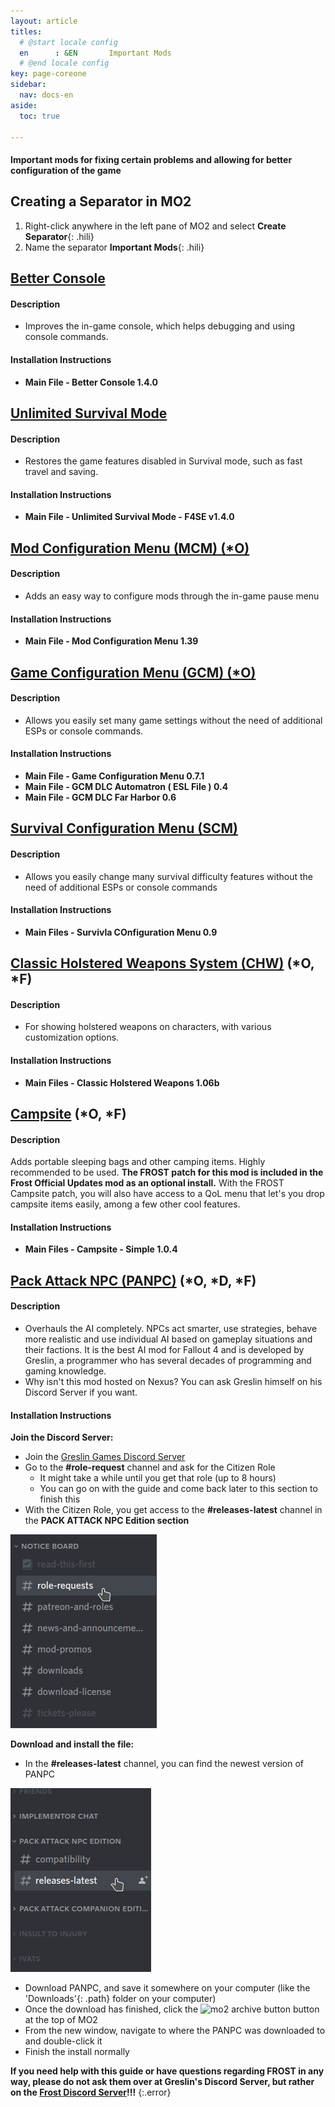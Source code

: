 ```yaml
---
layout: article
titles:
  # @start locale config
  en      : &EN       Important Mods
  # @end locale config
key: page-coreone
sidebar:
  nav: docs-en
aside:
  toc: true

---
```


#### Important mods for fixing certain problems and allowing for better configuration of the game

## Creating a Separator in MO2
1. Right-click anywhere in the left pane of MO2 and select **Create Separator**{: .hili}
2. Name the separator **Important Mods**{: .hili}

## [Better Console](https://www.nexusmods.com/fallout4/mods/26582)

#### Description
* Improves the in-game console, which helps debugging and using console commands.

#### Installation Instructions
* **Main File - Better Console 1.4.0**

## [Unlimited Survival Mode](https://www.nexusmods.com/fallout4/mods/26163)

#### Description
* Restores the game features disabled in Survival mode, such as fast travel and saving. 

#### Installation Instructions
* **Main File - Unlimited Survival Mode - F4SE v1.4.0**


## [Mod Configuration Menu (MCM) (*O)](https://www.nexusmods.com/fallout4/mods/21497)


#### Description
* Adds an easy way to configure mods through the in-game pause menu

#### Installation Instructions
* **Main File - Mod Configuration Menu 1.39**


## [Game Configuration Menu (GCM) (*O)](https://www.nexusmods.com/fallout4/mods/33759)


#### Description
* Allows you easily set many game settings without the need of additional ESPs or console commands. 

#### Installation Instructions
* **Main File - Game Configuration Menu 0.7.1**
* **Main File - GCM DLC Automatron ( ESL File ) 0.4**
* **Main File - GCM DLC Far Harbor 0.6**


## [Survival Configuration Menu (SCM)](https://www.nexusmods.com/fallout4/mods/37599)


#### Description
* Allows you easily change many survival difficulty features without the need of additional ESPs or console commands

#### Installation Instructions
* **Main Files - Survivla COnfiguration Menu 0.9**


## [Classic Holstered Weapons System (CHW)](https://www.nexusmods.com/fallout4/mods/46101?tab=files) (*O, *F)


#### Description
* For showing holstered weapons on characters, with various customization options.

#### Installation Instructions
* **Main Files - Classic Holstered Weapons 1.06b**



## [Campsite](https://www.nexusmods.com/fallout4/mods/11734) (*O, *F)
#### Description
Adds portable sleeping bags and other camping items. Highly recommended to be used.
**The FROST patch for this mod is included in the Frost Official Updates mod as an optional install.**
With the FROST Campsite patch, you will also have access to a QoL menu that let's you drop campsite items easily, among a few other cool features.

#### Installation Instructions
* **Main Files - Campsite - Simple 1.0.4**


## [Pack Attack NPC (PANPC)](https://discord.gg/RbX5eVYEKE) (*O, *D, *F)


#### Description
* Overhauls the AI completely. NPCs act smarter, use strategies, behave more realistic and use individual AI based on gameplay situations and their factions. It is the best AI mod for Fallout 4 and is developed by Greslin, a programmer who has several decades of programming and gaming knowledge.
* Why isn't this mod hosted on Nexus? You can ask Greslin himself on his Discord Server if you want. 

#### Installation Instructions
**Join the Discord Server:**
* Join the [Greslin Games Discord Server](https://discord.gg/RbX5eVYEKE)
* Go to the **#role-request** channel and ask for the Citizen Role
  * It might take a while until you get that role (up to 8 hours)
  * You can go on with the guide and come back later to this section to finish this
* With the Citizen Role, you get access to the **#releases-latest** channel in the **PACK ATTACK NPC Edition section**

![Join Greslin](./assets/images/join_greslin.png "Join Greslin!")

**Download and install the file:**
* In the **#releases-latest** channel, you can find the newest version of PANPC

![Download PANPC](./assets/images/find_panpc.png "Download PANPC!")

* Download PANPC, and save it somewhere on your computer (like the 'Downloads'{: .path} folder on your computer)
* Once the download has finished, click the ![mo2 archive button](https://themidnightride.github.io/img/mo2%20archive.png) button at the top of MO2
* From the new window, navigate to where the PANPC was downloaded to and double-click it
* Finish the install normally

**If you need help with this guide or have questions regarding FROST in any way, please do not ask them over at Greslin's Discord Server, but rather on the [Frost Discord Server](https://discord.com/invite/BaKsm7Fn4A)!!!**
{:.error}
